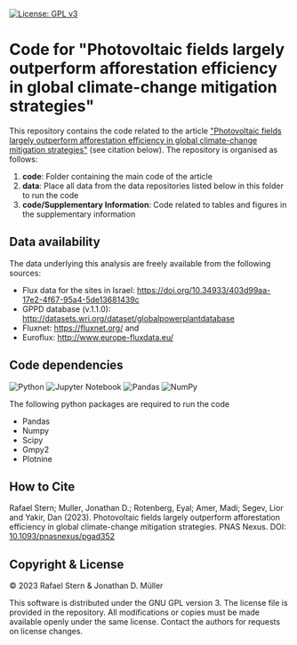 [![License: GPL v3](https://img.shields.io/badge/License-GPLv3-blue.svg)](https://www.gnu.org/licenses/gpl-3.0)

# Code for "Photovoltaic fields largely outperform afforestation efficiency in global climate-change mitigation strategies"

This repository contains the code related to the article ["Photovoltaic fields largely outperform afforestation efficiency in global climate-change mitigation strategies"](https://academic.oup.com/pnasnexus/article-lookup/doi/10.1093/pnasnexus/pgad352) (see citation below). The repository is organised as follows:

  1) **code**: Folder containing the main code of the article
  2) **data**: Place all data from the data repositories listed below in this folder to run the code
  3) **code/Supplementary Information**: Code related to tables and figures in the supplementary information

## Data availability

The data underlying this analysis are freely available from the following sources:
  - Flux data for the sites in Israel: https://doi.org/10.34933/403d99aa-17e2-4f67-95a4-5de13681439c
  - GPPD database (v.1.1.0): http://datasets.wri.org/dataset/globalpowerplantdatabase
  - Fluxnet: https://fluxnet.org/ and
  - Euroflux: http://www.europe-fluxdata.eu/
 
## Code dependencies

![Python](https://img.shields.io/badge/python-3670A0?style=for-the-badge&logo=python&logoColor=ffdd54)
![Jupyter Notebook](https://img.shields.io/badge/jupyter-%23FA0F00.svg?style=for-the-badge&logo=jupyter&logoColor=white)
![Pandas](https://img.shields.io/badge/pandas-%23150458.svg?style=for-the-badge&logo=pandas&logoColor=white)
![NumPy](https://img.shields.io/badge/numpy-%23013243.svg?style=for-the-badge&logo=numpy&logoColor=white)

The following python packages are required to run the code

  - Pandas
  - Numpy
  - Scipy
  - Gmpy2
  - Plotnine

  
## How to Cite

Rafael Stern; Muller, Jonathan D.; Rotenberg, Eyal; Amer, Madi; Segev, Lior and Yakir, Dan (2023). Photovoltaic fields largely outperform afforestation efficiency in global climate-change mitigation strategies. PNAS Nexus. DOI: [10.1093/pnasnexus/pgad352](https://academic.oup.com/pnasnexus/article-lookup/doi/10.1093/pnasnexus/pgad352)

## Copyright & License

© 2023 Rafael Stern & Jonathan D. Müller

This software is distributed under the GNU GPL version 3. The license file is provided in the repository. All modifications or copies must be made available openly under the same license. Contact the authors for requests on license changes.

